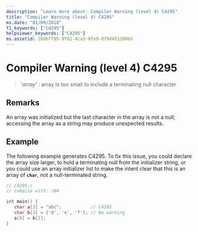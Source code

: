 ```yaml
---
description: "Learn more about: Compiler Warning (level 4) C4295"
title: "Compiler Warning (level 4) C4295"
ms.date: "01/09/2018"
f1_keywords: ["C4295"]
helpviewer_keywords: ["C4295"]
ms.assetid: 20dbff85-9f62-4ca3-8fe9-079d4512006d
---
```

# Compiler Warning (level 4) C4295

> '*array*' : array is too small to include a terminating null character

## Remarks

An array was initialized but the last character in the array is not a null; accessing the array as a string may produce unexpected results.

## Example

The following example generates C4295. To fix this issue, you could declare the array size larger, to hold a terminating null from the initializer string, or you could use an array initializer list to make the intent clear that this is an array of **`char`**, not a null-terminated string.

```C
// C4295.c
// compile with: /W4

int main() {
   char a[3] = "abc";           // C4295
   char b[3] = {'d', 'e', 'f'}; // No warning
   a[0] = b[2];
}
```
